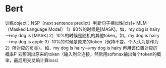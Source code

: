 # Bert

训练object：NSP（next sentence predict）判断句子相似性[cls]+ MLM（Masked Language Model）
1）80%的时候是[MASK]。如，my dog is hairy——>my dog is [MASK]
2）10%的时候是随机的其他token。如，my dog is hairy——>my dog is apple
3）10%的时候是原来的token（保持不变，个人认为是作为2）所对应的负类）。如，my dog is hairy——>my dog is hairy
再用该位置对应的概率P 去预测出原来的token（输入到全连接，然后用softmax输出每个token的概率，最后用交叉熵计算loss）